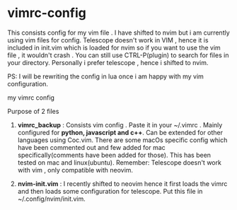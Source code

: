 # vimrc-config
This consists config for my vim file . I have shifted to nvim but i am currently using vim files for config. Telescope doesn't work in VIM , hence it is included in init.vim which is loaded for nvim so if you want to use the vim file , it wouldn't crash . You can still use CTRL-P(plugin) to search for files in your directory. Personally i prefer telescope , hence i shifted to nvim.

PS: I will be rewriting the config in lua once i am happy with my vim configuration.

my vimrc config

Purpose of 2 files

1. **vimrc_backup** : Consists vim config . Paste it in your ~/.vimrc . Mainly configured for **python, javascript and c++**. Can be extended for other languages using Coc.vim.
                      There are some macOs specific config which have been commented out and few added for mac specifically(comments have been added for those). This has been tested on mac and linux(ubuntu).
                      Remember: Telescope doesn't work with vim , only compatible with neovim.
                      
2. **nvim-init.vim** : I recently shifted to neovim hence it first loads the vimrc and then loads some configuration for telescope. Put this file in ~/.config/nvim/init.vim.

